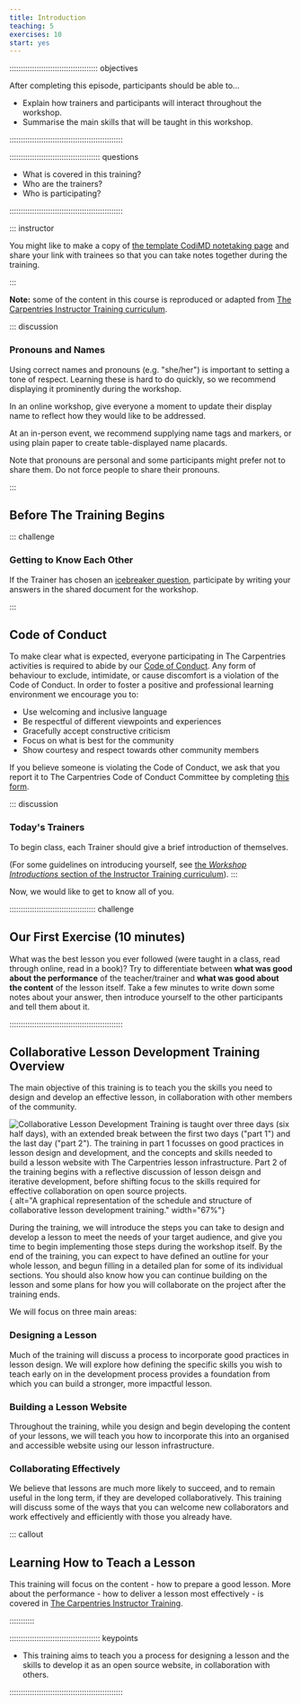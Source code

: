 ```yaml
---
title: Introduction
teaching: 5
exercises: 10
start: yes
---
```


::::::::::::::::::::::::::::::::::::::: objectives

After completing this episode, participants should be able to...

- Explain how trainers and participants will interact throughout the workshop.
- Summarise the main skills that will be taught in this workshop.

::::::::::::::::::::::::::::::::::::::::::::::::::

:::::::::::::::::::::::::::::::::::::::: questions

- What is covered in this training?
- Who are the trainers?
- Who is participating?

::::::::::::::::::::::::::::::::::::::::::::::::::

::: instructor

You might like to make a copy of [the template CodiMD notetaking page](https://codimd.carpentries.org/cldt-notes-template)
and share your link with trainees so that you can take notes together during the training.

:::

**Note:** some of the content in this course is reproduced or adapted from
[The Carpentries Instructor Training curriculum](https://carpentries.github.io/instructor-training/01-welcome.html).

::: discussion

### Pronouns and Names

Using correct names and pronouns (e.g. "she/her") is important to setting a tone of respect.
Learning these is hard to do quickly, so we recommend displaying it prominently during the workshop.

In an online workshop, give everyone a moment to update their display name to reflect how they would like to be addressed.

At an in-person event, we recommend supplying name tags and markers,
or using plain paper to create table-displayed name placards.

Note that pronouns are personal and some participants might prefer not to share them.
Do not force people to share their pronouns.

:::


## Before The Training Begins

::: challenge

### Getting to Know Each Other

If the Trainer has chosen an
[icebreaker question](https://carpentries.github.io/instructor-training/icebreakers/index.html),
participate by writing your answers in the shared document for the workshop.

:::

## Code of Conduct

To make clear what is expected,
everyone participating in The Carpentries activities is required to abide by our
[Code of Conduct](../CODE_OF_CONDUCT.md).
Any form of behaviour to exclude, intimidate,
or cause discomfort is a violation of the Code of Conduct.
In order to foster a positive and professional learning environment we encourage you to:

* Use welcoming and inclusive language
* Be respectful of different viewpoints and experiences
* Gracefully accept constructive criticism
* Focus on what is best for the community
* Show courtesy and respect towards other community members

If you believe someone is violating the Code of Conduct,
we ask that you report it to The Carpentries Code of Conduct Committee
by completing [this form](https://goo.gl/forms/KoUfO53Za3apOuOK2).

::: discussion

### Today's Trainers

To begin class, each Trainer should give a brief introduction of themselves.

(For some guidelines on introducing yourself, see
[the _Workshop Introductions_ section of the Instructor Training curriculum](https://carpentries.github.io/instructor-training/23-introductions.html)).
:::

Now, we would like to get to know all of you.

::::::::::::::::::::::::::::::::::::::  challenge

## Our First Exercise (10 minutes)

What was the best lesson you ever followed
(were taught in a class, read through online, read in a book)?
Try to differentiate between **what was good about the performance** of the teacher/trainer
and **what was good about the content** of the lesson itself.
Take a few minutes to write down some notes about your answer,
then introduce yourself to the other participants and tell them about it.


::::::::::::::::::::::::::::::::::::::::::::::::::

## Collaborative Lesson Development Training Overview

The main objective of this training is to teach you the skills you need to
design and develop an effective lesson, in collaboration with other members of the community.

![Collaborative Lesson Development Training is taught over three days (six half days),
with an extended break between the first two days ("part 1") and the last day ("part 2").
The training in part 1 focusses on good practices in lesson design and development,
and the concepts and skills needed to build a lesson website with The Carpentries lesson infrastructure.
Part 2 of the training begins with a reflective discussion of lesson deisgn and iterative development,
before shifting focus to the skills required for effective collaboration on open source projects.
](fig/cldt-structure.svg){
alt="A graphical representation of the schedule and structure of collaborative lesson development training."
width="67%"}

During the training,
we will introduce the steps you can take to design and develop a lesson
to meet the needs of your target audience,
and give you time to begin implementing those steps during the workshop itself.
By the end of the training,
you can expect to have defined an outline for your whole lesson,
and begun filling in a detailed plan for some of its individual sections.
You should also know how you can continue building on the lesson
and some plans for how you will collaborate on the project
after the training ends.

We will focus on three main areas:

### Designing a Lesson

Much of the training will discuss a process to incorporate good practices in lesson design.
We will explore how defining the specific skills you wish to teach
early on in the development process
provides a foundation from which you can build a stronger, more impactful lesson.

### Building a Lesson Website

Throughout the training, while you design and begin developing the content of your lessons,
we will teach you how to incorporate this into an organised and accessible website
using our lesson infrastructure.

### Collaborating Effectively

We believe that lessons are much more likely to succeed, and to remain useful in the long term,
if they are developed collaboratively.
This training will discuss some of the ways that you can welcome new collaborators
and work effectively and efficiently with those you already have.

::: callout

## Learning How to Teach a Lesson

This training will focus on the content - how to prepare a good lesson.
More about the performance - how to deliver a lesson most effectively -
is covered in
[The Carpentries Instructor Training](https://carpentries.github.io/instructor-training/).

:::::::::::

:::::::::::::::::::::::::::::::::::::::: keypoints

- This training aims to teach you a process for designing a lesson and the skills to develop it as an open source
website, in collaboration with others.

::::::::::::::::::::::::::::::::::::::::::::::::::
